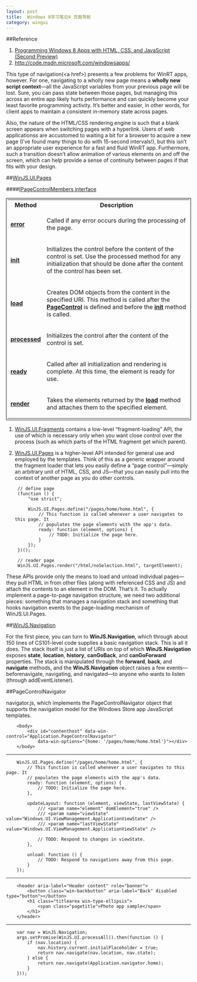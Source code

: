 ```yaml
---
layout: post
title:  Windows 8学习笔记4 页面导航
category: wingui
---
```


##Reference
1. [Programming Windows 8 Apps with HTML, CSS, and JavaScript (Second Preview)](http://blogs.msdn.com/b/microsoft_press/archive/2012/08/20/free-ebook-programming-windows-8-apps-with-html-css-and-javascript-second-preview.aspx)
1. <http://code.msdn.microsoft.com/windowsapps/>

This type of navigation(\<a href\>) presents a few problems for WinRT apps, however. For one, navigating to a wholly new page means a **wholly new script context**—all the JavaScript variables from your previous page will be lost. Sure, you can pass state between those pages, but managing this across an entire app likely hurts performance and can quickly become your least favorite programming activity. It’s better and easier, in other words, for client apps to maintain a consistent in-memory state across pages. 

Also, the nature of the HTML/CSS rendering engine is such that a blank screen appears when switching pages with a hyperlink. Users of web applicationss are accustomed to waiting a bit for a browser to acquire a new page (I’ve found many things to do with 15-second intervals!), but this isn’t an appropriate user experience for a fast and fluid WinRT app. Furthermore, such a transition doesn’t allow animation of various elements on and off the screen, which can help provide a sense of continuity between pages if that fits with your design. 

##[WinJS.UI.Pages](http://msdn.microsoft.com/en-us/library/windows/apps/hh770584.aspx)

####[IPageControlMembers interface](http://msdn.microsoft.com/en-us/library/windows/apps/jj126146.aspx)

<table  style="border: 1px solid #000000;padding:3px;">
<tbody><tr><th>Method</th><th>Description</th></tr>
<tr><td>
<a href="http://msdn.microsoft.com/en-us/library/windows/apps/hh770585.aspx"><strong xmlns="http://www.w3.org/1999/xhtml">error</strong></a>
</td><td>
<p> Called if any error occurs during the processing of the page.</p>
</td></tr>
<tr><td>
<a href="http://msdn.microsoft.com/en-us/library/windows/apps/hh770587.aspx"><strong xmlns="http://www.w3.org/1999/xhtml">init</strong></a>
</td><td>
<p>Initializes the control before the content of the control is set.
                Use the processed method for any initialization that should be done after the content
                of the control has been set.</p>
</td></tr>
<tr><td>
<a href="http://msdn.microsoft.com/en-us/library/windows/apps/hh770588.aspx"><strong xmlns="http://www.w3.org/1999/xhtml">load</strong></a>
</td><td>
<p>Creates DOM objects from the content in the  specified URI.   This method is called after the <a href="http://msdn.microsoft.com/en-us/library/windows/apps/jj126158.aspx"><strong xmlns="http://www.w3.org/1999/xhtml">PageControl</strong></a> is defined and before the <a href="http://msdn.microsoft.com/en-us/library/windows/apps/hh770587.aspx"><strong xmlns="http://www.w3.org/1999/xhtml">init</strong></a> method is called. </p>
</td></tr>
<tr><td>
<a href="http://msdn.microsoft.com/en-us/library/windows/apps/hh770589.aspx"><strong xmlns="http://www.w3.org/1999/xhtml">processed</strong></a>
</td><td>
<p>Initializes the control after the content of the control is set.</p>
</td></tr>
<tr><td>
<a href="http://msdn.microsoft.com/en-us/library/windows/apps/hh770590.aspx"><strong xmlns="http://www.w3.org/1999/xhtml">ready</strong></a>
</td><td>
<p> Called after all initialization and rendering is complete. At this
                time, the element is ready for use.</p>
</td></tr>
<tr><td>
<a href="http://msdn.microsoft.com/en-us/library/windows/apps/jj851231.aspx"><strong xmlns="http://www.w3.org/1999/xhtml">render</strong></a>
</td><td>
<p>Takes the elements returned by the <a href="http://msdn.microsoft.com/en-us/library/windows/apps/hh770588.aspx"><strong xmlns="http://www.w3.org/1999/xhtml">load</strong></a> method and attaches them to the specified element.</p>
</td></tr>
</tbody></table>

1. [WinJS.UI.Fragments](http://msdn.microsoft.com/en-us/library/windows/apps/br229781.aspx) contains a low-level “fragment-loading” API, the use of which is necessary only when you want close control over the process (such as which parts of the HTML fragment get which parent). 
1. [WinJS.UI.Pages](http://msdn.microsoft.com/en-us/library/windows/apps/hh770584.aspx) is a higher-level API intended for general use and employed by the templates. Think of this as a generic wrapper around the fragment loader that lets you easily define a “page control”—simply an arbitrary unit of HTML, CSS, and JS—that you can easily pull into the context of another page as you do other controls.

		// define page
		(function () {
			"use strict";

			WinJS.UI.Pages.define("/pages/home/home.html", {
				// This function is called whenever a user navigates to this page. It
				// populates the page elements with the app's data.
				ready: function (element, options) {
					// TODO: Initialize the page here.
				}
			});
		})();
		
		// reader page
		WinJS.UI.Pages.render("/html/noSelection.html", targetElement);
		
		
These APIs provide only the means to load and unload individual pages—they pull HTML in from other files (along with referenced CSS and JS) and attach the contents to an element in the DOM. That’s it. To actually implement a page-to-page navigation structure, we need two additional pieces: something that manages a navigation stack and something that hooks navigation events to the page-loading mechanism of WinJS.UI.Pages. 

##[WinJS.Navigation](http://msdn.microsoft.com/en-us/library/windows/apps/br229778.aspx)

For the first piece, you can turn to **WinJS.Navigation**, which through about 150 lines of CS101-level code supplies a basic navigation stack. This is all it does. The stack itself is just a list of URIs on top of which **WinJS.Navigation** exposes **state**, **location**, **history**, **canGoBack**, and **canGoForward** 
properties. The stack is manipulated through the **forward**, **back**, and **navigate** methods, and the **WinJS.Navigation** object raises a few events—beforenavigate, navigating, and navigated—to anyone who wants to listen (through addEventListener).

##PageControlNavigator

navigator.js, which implements the PageControlNavigator object that supports the navigation model for the Windows Store app JavaScript templates.

		<body> 
			<div id="contenthost" data-win-control="Application.PageControlNavigator" 
				data-win-options="{home: '/pages/home/home.html'}"></div> 
		</body> 
		
---

		WinJS.UI.Pages.define("/pages/home/home.html", {
			// This function is called whenever a user navigates to this page. It
			// populates the page elements with the app's data.
			ready: function (element, options) {
				// TODO: Initialize the page here.
			},

			updateLayout: function (element, viewState, lastViewState) {
				/// <param name="element" domElement="true" />
				/// <param name="viewState" value="Windows.UI.ViewManagement.ApplicationViewState" />
				/// <param name="lastViewState" value="Windows.UI.ViewManagement.ApplicationViewState" />

				// TODO: Respond to changes in viewState.
			},

			unload: function () {
				// TODO: Respond to navigations away from this page.
			}
		});
		
---

        <header aria-label="Header content" role="banner">
            <button class="win-backbutton" aria-label="Back" disabled type="button"></button>
            <h1 class="titlearea win-type-ellipsis">
                <span class="pagetitle">Photo app sample</span>
            </h1>
        </header>

---

		var nav = WinJS.Navigation;
		args.setPromise(WinJS.UI.processAll().then(function () {
			if (nav.location) {
				nav.history.current.initialPlaceholder = true;
				return nav.navigate(nav.location, nav.state);
			} else {
				return nav.navigate(Application.navigator.home);
			}
		}));